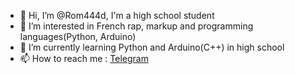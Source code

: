- 👋 Hi, I’m @Rom444d, I'm a high school student
- 👀 I’m interested in French rap, markup and programming languages(Python, Arduino)
- 🌱 I’m currently learning Python and Arduino(C++) in high school
- 📫 How to reach me : [Telegram](https://t.me/Rom444d)


<!---
Rom444d/Rom444d is a ✨ special ✨ repository because its `README.md` (this file) appears on your GitHub profile.
You can click the Preview link to take a look at your changes.
--->
